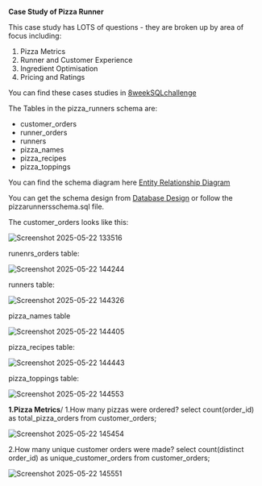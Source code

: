**Case Study of Pizza Runner**
                                                
This case study has LOTS of questions - they are broken up by area of focus including:

1. Pizza Metrics
2. Runner and Customer Experience
3. Ingredient Optimisation
4. Pricing and Ratings

You can find these cases studies in [8weekSQLchallenge](https://8weeksqlchallenge.com/)

The Tables in the pizza_runners schema are:
* customer_orders
* runner_orders
* runners
* pizza_names
* pizza_recipes
* pizza_toppings

You can find the schema diagram here [Entity Relationship Diagram](https://dbdiagram.io/d/Pizza-Runner-5f3e085ccf48a141ff558487?utm_source=dbdiagram_embed&utm_medium=bottom_open)

You can get the schema design from [Database Design](https://www.db-fiddle.com/f/7VcQKQwsS3CTkGRFG7vu98/65) 
or follow the pizzarunnersschema.sql file.

The customer_orders looks like this:

![Screenshot 2025-05-22 133516](https://github.com/user-attachments/assets/ee103597-1c16-4df9-8297-2170cb5b6cb5)

runenrs_orders table:

![Screenshot 2025-05-22 144244](https://github.com/user-attachments/assets/4ad549c2-0e9a-4faa-a30c-da4b547386ee)

runners table:

![Screenshot 2025-05-22 144326](https://github.com/user-attachments/assets/a739c882-7056-42b3-ab49-7060bd08e80c)

pizza_names table

![Screenshot 2025-05-22 144405](https://github.com/user-attachments/assets/dd67e039-3f45-4e06-b87b-e95d877ec06e)

pizza_recipes table:

![Screenshot 2025-05-22 144443](https://github.com/user-attachments/assets/0224314b-5488-48ea-ad5e-d94ce4334771)

pizza_toppings table:

![Screenshot 2025-05-22 144553](https://github.com/user-attachments/assets/cd92f14c-df43-442e-8634-987acb30599b)

**1.Pizza Metrics**/
1.How many pizzas were ordered?
select count(order_id) as total_pizza_orders from customer_orders;

![Screenshot 2025-05-22 145454](https://github.com/user-attachments/assets/ae92351b-eb4f-49bc-a673-c8a237810671)

2.How many unique customer orders were made?
select count(distinct order_id) as unique_customer_orders from customer_orders;

![Screenshot 2025-05-22 145551](https://github.com/user-attachments/assets/eabb58ca-c48e-460c-a7fc-2f5e74175b3c)

   





